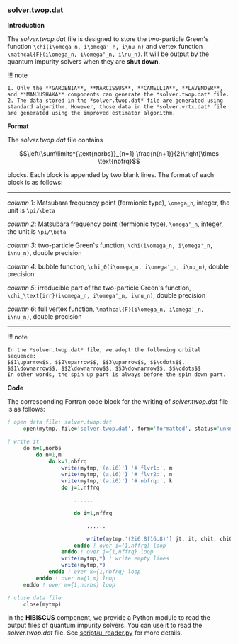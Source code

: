 ### solver.twop.dat

**Introduction**

The *solver.twop.dat* file is designed to store the two-particle Green's function ``\chi(i\omega_n, i\omega'_n, i\nu_n)`` and vertex function ``\mathcal{F}(i\omega_n, i\omega'_n, i\nu_n)``. It will be output by the quantum impurity solvers when they are **shut down**.

!!! note

    1. Only the **GARDENIA**, **NARCISSUS**, **CAMELLIA**, **LAVENDER**, and **MANJUSHAKA** components can generate the *solver.twop.dat* file.
    2. The data stored in the *solver.twop.dat* file are generated using standard algorithm. However, those data in the *solver.vrtx.dat* file are generated using the improved estimator algorithm.

**Format**

The *solver.twop.dat* file contains 

```math
\left(\sum\limits^{\text{norbs}}_{n=1} \frac{n(n+1)}{2}\right)\times \text{nbfrq}
```

blocks. Each block is appended by two blank lines. The format of each block is as follows:

---

*column 1*: Matsubara frequency point (fermionic type), ``\omega_n``, integer, the unit is ``\pi/\beta``

*column 2*: Matsubara frequency point (fermionic type), ``\omega'_n``, integer, the unit is ``\pi/\beta``

*column 3*: two-particle Green's function, ``\chi(i\omega_n, i\omega'_n, i\nu_n)``, double precision

*column 4*: bubble function, ``\chi_0(i\omega_n, i\omega'_n, i\nu_n)``, double precision

*column 5*: irreducible part of the two-particle Green's function, ``\chi_\text{irr}(i\omega_n, i\omega'_n, i\nu_n)``, double precision

*column 6*: full vertex function, ``\mathcal{F}(i\omega_n, i\omega'_n, i\nu_n)``, double precision

---

!!! note

    In the *solver.twop.dat* file, we adopt the following orbital sequence:
    $$1\uparrow$$, $$2\uparrow$$, $$3\uparrow$$, $$\cdots$$, $$1\downarrow$$, $$2\downarrow$$, $$3\downarrow$$, $$\cdots$$
    In other words, the spin up part is always before the spin down part.


**Code**

The corresponding Fortran code block for the writing of *solver.twop.dat* file is as follows:

```fortran
! open data file: solver.twop.dat
     open(mytmp, file='solver.twop.dat', form='formatted', status='unknown')

! write it
     do m=1,norbs
         do n=1,m
             do k=1,nbfrq
                 write(mytmp,'(a,i6)') '# flvr1:', m
                 write(mytmp,'(a,i6)') '# flvr2:', n
                 write(mytmp,'(a,i6)') '# nbfrq:', k
                 do j=1,nffrq

                     ......

                     do i=1,nffrq

                         ......

                         write(mytmp,'(2i6,8f16.8)') jt, it, chit, chi0, chii, chii/(g1*g2*g3*g4)
                     enddo ! over i={1,nffrq} loop
                 enddo ! over j={1,nffrq} loop
                 write(mytmp,*) ! write empty lines
                 write(mytmp,*)
             enddo ! over k={1,nbfrq} loop
         enddo ! over n={1,m} loop
     enddo ! over m={1,norbs} loop

! close data file
     close(mytmp)
```

In the **HIBISCUS** component, we provide a Python module to read the output files of quantum impurity solvers. You can use it to read the *solver.twop.dat* file. See [script/u_reader.py](../ch07/reader.md) for more details.